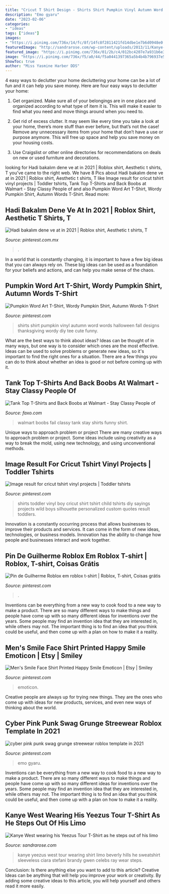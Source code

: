 ```yaml
---
title: "Cricut T Shirt Design - Shirts Shirt Pumpkin Vinyl Autumn Word Words Halloween Fall Designs Thanksgiving Wordy Diy Tee Cute Funny"
description: "Emo gyaru"
date: "2023-02-06"
categories:
- "ideas"
tags: ["ideas"]
images:
- "https://i.pinimg.com/736x/14/fc/8f/14fc8f2811421fd14dbe1e7b6d0948e0.jpg"
featuredImage: "http://sandrarose.com/wp-content/uploads/2013/11/Kanye-West-Yeezus-tour-apparal1-SPL.jpg"
featured_image: "https://i.pinimg.com/736x/01/2b/c4/012bc4207e7a931b6e36ebcdd888a8b6.jpg"
image: "https://i.pinimg.com/736x/f5/a0/44/f5a0441397365a5b4b4b796937e506f3.jpg"
ShowToc: true
author: "Miss Yasmine Harber DDS"
---
```



4 easy ways to declutter your home
decluttering your home can be a lot of fun and it can help you save money. Here are four easy ways to declutter your home:
1. Get organized. Make sure all of your belongings are in one place and organized according to what type of item it is. This will make it easier to find what you need and move things around when you need to.

2. Get rid of excess clutter. It may seem like every time you take a look at your home, there’s more stuff than ever before, but that’s not the case! Remove any unnecessary items from your home that don’t have a use or purpose anymore. This will free up space and help you save money on your housing costs.

3. Use Craigslist or other online directories for recommendations on deals on new or used furniture and decorations.

	

		
looking for Hadi bakalım dene ve at in 2021 | Roblox shirt, Aesthetic t shirts, T you've came to the right web. We have 8 Pics about Hadi bakalım dene ve at in 2021 | Roblox shirt, Aesthetic t shirts, T like Image result for cricut tshirt vinyl projects | Toddler tshirts, Tank Top T-Shirts and Back Boobs at Walmart - Stay Classy People of and also Pumpkin Word Art T-Shirt, Wordy Pumpkin Shirt, Autumn Words T-Shirt. Read more:
		
    
## Hadi Bakalım Dene Ve At In 2021 | Roblox Shirt, Aesthetic T Shirts, T

<img loading=lazy src="https://i.pinimg.com/736x/84/72/7b/84727b1b55450f5f5633034e66be8188.jpg" onerror="this.onerror=null;this.src='https://tse1.mm.bing.net/th?id=OIP.ZAAmCcvCi9ogOBCFxsiWqwAAAA&amp;pid=15.1';" alt="Hadi bakalım dene ve at in 2021 | Roblox shirt, Aesthetic t shirts, T">

_Source: pinterest.com.mx_

>. 

	

In a world that is constantly changing, it is important to have a few big ideas that you can always rely on. These big ideas can be used as a foundation for your beliefs and actions, and can help you make sense of the chaos.

    
## Pumpkin Word Art T-Shirt, Wordy Pumpkin Shirt, Autumn Words T-Shirt

<img loading=lazy src="https://i.pinimg.com/736x/f5/a0/44/f5a0441397365a5b4b4b796937e506f3.jpg" onerror="this.onerror=null;this.src='https://tse1.mm.bing.net/th?id=OIP.EMwJ4MEQld4vi4pxLcEtZQHaJ4&amp;pid=15.1';" alt="Pumpkin Word Art T-Shirt, Wordy Pumpkin Shirt, Autumn Words T-Shirt">

_Source: pinterest.com_

>shirts shirt pumpkin vinyl autumn word words halloween fall designs thanksgiving wordy diy tee cute funny. 

	

What are the best ways to think about ideas?
Ideas can be thought of in many ways, but one way is to consider which ones are the most effective. Ideas can be used to solve problems or generate new ideas, so it's important to find the right ones for a situation. There are a few things you can do to think about whether an idea is good or not before coming up with it.

    
## Tank Top T-Shirts And Back Boobs At Walmart - Stay Classy People Of

<img loading=lazy src="https://d28mt5n9lkji5m.cloudfront.net/i/X-tM2pY5Yy.jpg" onerror="this.onerror=null;this.src='https://tse1.mm.bing.net/th?id=OIP.SFDxA8Vk7wllts65A7Y-EgHaL2&amp;pid=15.1';" alt="Tank Top T-Shirts and Back Boobs at Walmart - Stay Classy People of">

_Source: faxo.com_

>walmart boobs fail classy tank stay shirts funny shirt. 

	

Unique ways to approach problem or project
There are many creative ways to approach problem or project. Some ideas include using creativity as a way to break the mold, using new technology, and using unconventional methods.

    
## Image Result For Cricut Tshirt Vinyl Projects | Toddler Tshirts

<img loading=lazy src="https://i.pinimg.com/736x/01/2b/c4/012bc4207e7a931b6e36ebcdd888a8b6.jpg" onerror="this.onerror=null;this.src='https://tse2.mm.bing.net/th?id=OIP.DgR7PGJmXK656SKuHrOIcwHaJ4&amp;pid=15.1';" alt="Image result for cricut tshirt vinyl projects | Toddler tshirts">

_Source: pinterest.com_

>shirts toddler vinyl boy cricut shirt tshirt child tshirts diy sayings projects wild boys silhouette personalized custom quotes result toddlers. 

	

Innovation is a constantly occurring process that allows businesses to improve their products and services. It can come in the form of new ideas, technologies, or business models. Innovation has the ability to change how people and businesses interact and work together.

    
## Pin De Guilherme Roblox Em Roblox T-shirt | Roblox, T-shirt, Coisas Grátis

<img loading=lazy src="https://i.pinimg.com/736x/57/ee/1a/57ee1ac9b06cf9edde844994e1f02093.jpg" onerror="this.onerror=null;this.src='https://tse4.mm.bing.net/th?id=OIP.c8lxy8JTMa5F1YGM3A-Z2AHaJ_&amp;pid=15.1';" alt="Pin de Guilherme Roblox em roblox t-shirt | Roblox, T-shirt, Coisas grátis">

_Source: pinterest.com_

>. 

	

Inventions can be everything from a new way to cook food to a new way to make a product. There are so many different ways to make things and people have come up with so many different ideas for inventions over the years. Some people may find an invention idea that they are interested in, while others may not. The important thing is to find an idea that you think could be useful, and then come up with a plan on how to make it a reality.

    
## Men&#039;s Smile Face Shirt Printed Happy Smile Emoticon | Etsy | Smiley

<img loading=lazy src="https://i.pinimg.com/736x/12/6c/08/126c080709995b89cb3d7386d823c705--happy-smile-smiley-faces.jpg" onerror="this.onerror=null;this.src='https://tse4.mm.bing.net/th?id=OIP.e1VcQF-AA9IC8s13c7NSRwHaKA&amp;pid=15.1';" alt="Men&#039;s Smile Face Shirt Printed Happy Smile Emoticon | Etsy | Smiley">

_Source: pinterest.com_

>emoticon. 

	

Creative people are always up for trying new things. They are the ones who come up with ideas for new products, services, and even new ways of thinking about the world.

    
## Cyber Pink Punk Swag Grunge Streewear Roblox Template In 2021

<img loading=lazy src="https://i.pinimg.com/736x/14/fc/8f/14fc8f2811421fd14dbe1e7b6d0948e0.jpg" onerror="this.onerror=null;this.src='https://tse3.mm.bing.net/th?id=OIP.3g1t8JvOIWGbytGFtrW50AHaHE&amp;pid=15.1';" alt="cyber pink punk swag grunge streewear roblox template in 2021">

_Source: pinterest.com_

>emo gyaru. 

	

Inventions can be everything from a new way to cook food to a new way to make a product. There are so many different ways to make things and people have come up with so many different ideas for inventions over the years. Some people may find an invention idea that they are interested in, while others may not. The important thing is to find an idea that you think could be useful, and then come up with a plan on how to make it a reality.

    
## Kanye West Wearing His Yeezus Tour T-Shirt As He Steps Out Of His Limo

<img loading=lazy src="http://sandrarose.com/wp-content/uploads/2013/11/Kanye-West-Yeezus-tour-apparal1-SPL.jpg" onerror="this.onerror=null;this.src='https://tse4.mm.bing.net/th?id=OIP.7_jsL5AotmH0gCTOCwCp-wHaKo&amp;pid=15.1';" alt="Kanye West wearing his Yeezus Tour T-Shirt as he steps out of his limo">

_Source: sandrarose.com_

>kanye yeezus west tour wearing shirt limo beverly hills he sweatshirt sleeveless ciara stefani brandy gwen celebs ray wear steps. 

	

Conclusion: Is there anything else you want to add to this article?
Creative Ideas can be anything that will help you improve your work or creativity. By adding some creative ideas to this article, you will help yourself and others read it more easily.

